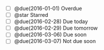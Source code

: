 - [ ] @due(2016-01-01) Overdue
- [ ] @star Starred
- [ ] @due(2016-02-28) Due today
- [ ] @due(2016-02-29) Due tomorrow
- [ ] @due(2016-03-06) Due soon
- [ ] @due(2016-03-07) Not due soon
